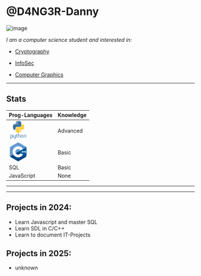 # @D4NG3R-Danny
![image](./DSC_0048.JPG)


*I am a computer science student and interested in:*

* [Cryptography](https://en.wikipedia.org/wiki/Cryptography)

* [InfoSec](https://en.wikipedia.org/wiki/Information_security)

* [Computer Graphics](https://en.wikipedia.org/wiki/Computer_graphics)

          
---
## Stats
Prog-Languages | Knowledge
---|---
<img src="https://github.com/devicons/devicon/blob/master/icons/python/python-original-wordmark.svg" width="50" /> | Advanced
<img src="https://github.com/devicons/devicon/blob/master/icons/cplusplus/cplusplus-original.svg" width="50" />    | Basic
SQL           | Basic
JavaScript    | None
---


---

## Projects in 2024:
* Learn Javascript and master SQL
* Learn SDL in C/C++
* Learn to document IT-Projects

## Projects in 2025:
* unknown
